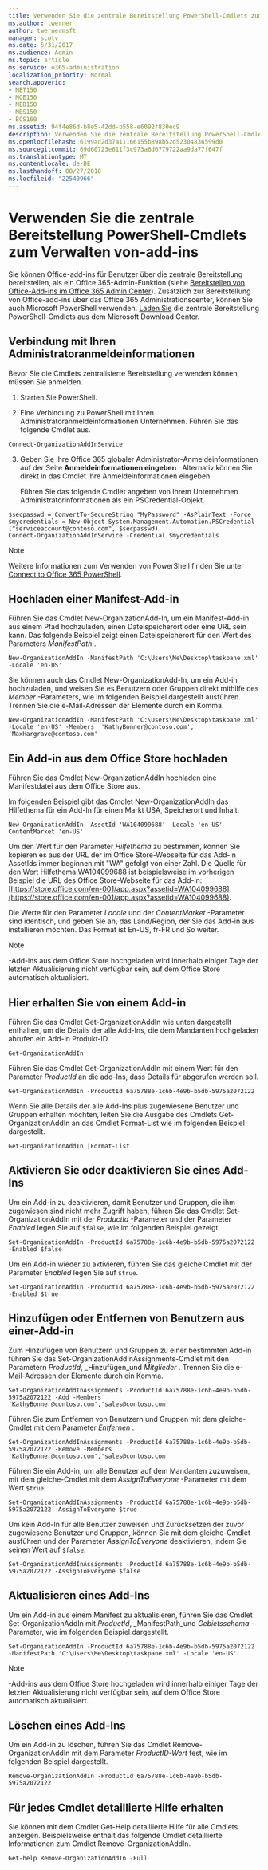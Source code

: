 ```yaml
---
title: Verwenden Sie die zentrale Bereitstellung PowerShell-Cmdlets zum Verwalten von-add-ins
ms.author: twerner
author: twernermsft
manager: scotv
ms.date: 5/31/2017
ms.audience: Admin
ms.topic: article
ms.service: o365-administration
localization_priority: Normal
search.appverid:
- MET150
- MOE150
- MED150
- MBS150
- BCS160
ms.assetid: 94f4e86d-b8e5-42dd-b558-e6092f830ec9
description: Verwenden Sie die zentrale Bereitstellung PowerShell-Cmdlets, mit denen Sie die Bereitstellung und Verwaltung von Office-add-ins für Office 365-Organisation.
ms.openlocfilehash: 6199ad2d37a11166155b898b52d52304836599d0
ms.sourcegitcommit: 69d60723e611f3c973a6d6779722aa9da77f647f
ms.translationtype: MT
ms.contentlocale: de-DE
ms.lasthandoff: 08/27/2018
ms.locfileid: "22540966"
---
```

# <a name="use-the-centralized-deployment-powershell-cmdlets-to-manage-add-ins"></a>Verwenden Sie die zentrale Bereitstellung PowerShell-Cmdlets zum Verwalten von-add-ins

Sie können Office-add-ins für Benutzer über die zentrale Bereitstellung bereitstellen, als ein Office 365-Admin-Funktion (siehe [Bereitstellen von Office-Add-ins im Office 365 Admin Center](https://support.office.com/article/737e8c86-be63-44d7-bf02-492fa7cd9c3f.aspx)). Zusätzlich zur Bereitstellung von Office-add-ins über das Office 365 Administrationscenter, können Sie auch Microsoft PowerShell verwenden. [Laden Sie](https://go.microsoft.com/fwlink/p/?linkid=850850) die zentrale Bereitstellung PowerShell-Cmdlets aus dem Microsoft Download Center. 
    
## <a name="connect-using-your-admin-credentials"></a>Verbindung mit Ihren Administratoranmeldeinformationen

Bevor Sie die Cmdlets zentralisierte Bereitstellung verwenden können, müssen Sie anmelden.
  
1. Starten Sie PowerShell.
    
2. Eine Verbindung zu PowerShell mit Ihren Administratoranmeldeinformationen Unternehmen. Führen Sie das folgende Cmdlet aus.
    
  ```
  Connect-OrganizationAddInService
  ```

3. Geben Sie Ihre Office 365 globaler Administrator-Anmeldeinformationen auf der Seite **Anmeldeinformationen eingeben** . Alternativ können Sie direkt in das Cmdlet Ihre Anmeldeinformationen eingeben. 
    
    Führen Sie das folgende Cmdlet angeben von Ihrem Unternehmen Administratorinformationen als ein PSCredential-Objekt.
    
  ```
  $secpasswd = ConvertTo-SecureString "MyPassword" -AsPlainText -Force
  $mycredentials = New-Object System.Management.Automation.PSCredential ("serviceaccount@contoso.com", $secpasswd)
  Connect-OrganizationAddInService -Credential $mycredentials
  ```

> [!NOTE]
> Weitere Informationen zum Verwenden von PowerShell finden Sie unter [Connect to Office 365 PowerShell](https://go.microsoft.com/fwlink/p/?linkid=848585). 
  
## <a name="upload-an-add-in-manifest"></a>Hochladen einer Manifest-Add-in

Führen Sie das Cmdlet New-OrganizationAdd-In, um ein Manifest-Add-in aus einem Pfad hochzuladen, einen Dateispeicherort oder eine URL sein kann. Das folgende Beispiel zeigt einen Dateispeicherort für den Wert des Parameters _ManifestPath_ . 
  
```
New-OrganizationAddIn -ManifestPath 'C:\Users\Me\Desktop\taskpane.xml' -Locale 'en-US'
```

Sie können auch das Cmdlet New-OrganizationAdd-In, um ein Add-in hochzuladen, und weisen Sie es Benutzern oder Gruppen direkt mithilfe des _Member_ -Parameters, wie im folgenden Beispiel dargestellt ausführen. Trennen Sie die e-Mail-Adressen der Elemente durch ein Komma. 
  
```
New-OrganizationAddIn -ManifestPath 'C:\Users\Me\Desktop\taskpane.xml' -Locale 'en-US' -Members  'KathyBonner@contoso.com', 'MaxHargrave@contoso.com'
```

## <a name="upload-an-add-in-from-the-office-store"></a>Ein Add-in aus dem Office Store hochladen

Führen Sie das Cmdlet New-OrganizationAddIn hochladen eine Manifestdatei aus dem Office Store aus.
  
Im folgenden Beispiel gibt das Cmdlet New-OrganizationAddIn das Hilfethema für ein Add-In für einen Markt USA, Speicherort und Inhalt.
  
```
New-OrganizationAddIn -AssetId 'WA104099688' -Locale 'en-US' -ContentMarket 'en-US'
```

Um den Wert für den Parameter _Hilfethema_ zu bestimmen, können Sie kopieren es aus der URL der im Office Store-Webseite für das Add-in AssetIds immer beginnen mit "WA" gefolgt von einer Zahl. Die Quelle für den Wert Hilfethema WA104099688 ist beispielsweise im vorherigen Beispiel die URL des Office Store-Webseite für das Add-in: [https://store.office.com/en-001/app.aspx?assetid=WA104099688](https://store.office.com/en-001/app.aspx?assetid=WA104099688).
  
Die Werte für den Parameter _Locale_ und der _ContentMarket_ -Parameter sind identisch, und geben Sie an, das Land/Region, der Sie das Add-in aus installieren möchten. Das Format ist En-US, fr-FR und So weiter. 
  
> [!NOTE]
> -Add-ins aus dem Office Store hochgeladen wird innerhalb einiger Tage der letzten Aktualisierung nicht verfügbar sein, auf dem Office Store automatisch aktualisiert. 
  
## <a name="get-details-of-an-add-in"></a>Hier erhalten Sie von einem Add-in

Führen Sie das Cmdlet Get-OrganizationAddIn wie unten dargestellt enthalten, um die Details der alle Add-Ins, die dem Mandanten hochgeladen abrufen ein Add-in Produkt-ID
  
```
Get-OrganizationAddIn
```

Führen Sie das Cmdlet Get-OrganizationAddIn mit einem Wert für den Parameter _ProductId_ an die add-Ins, dass Details für abgerufen werden soll. 
  
```
Get-OrganizationAddIn -ProductId 6a75788e-1c6b-4e9b-b5db-5975a2072122
```

Wenn Sie alle Details der alle Add-Ins plus zugewiesene Benutzer und Gruppen erhalten möchten, leiten Sie die Ausgabe des Cmdlets Get-OrganizationAddIn an das Cmdlet Format-List wie im folgenden Beispiel dargestellt.
  
```
Get-OrganizationAddIn |Format-List
```

## <a name="turn-on-or-turn-off-an-add-in"></a>Aktivieren Sie oder deaktivieren Sie eines Add-Ins

Um ein Add-in zu deaktivieren, damit Benutzer und Gruppen, die ihm zugewiesen sind nicht mehr Zugriff haben, führen Sie das Cmdlet Set-OrganizationAddIn mit der _ProductId_ -Parameter und der Parameter _Enabled_ legen Sie auf `$false`, wie im folgenden Beispiel gezeigt.
  
```
Set-OrganizationAddIn -ProductId 6a75788e-1c6b-4e9b-b5db-5975a2072122 -Enabled $false
```

Um ein Add-in wieder zu aktivieren, führen Sie das gleiche Cmdlet mit der Parameter _Enabled_ legen Sie auf `$true`.
  
```
Set-OrganizationAddIn -ProductId 6a75788e-1c6b-4e9b-b5db-5975a2072122 -Enabled $true
```

## <a name="add-or-remove-users-from-an-add-in"></a>Hinzufügen oder Entfernen von Benutzern aus einer-Add-in

Zum Hinzufügen von Benutzern und Gruppen zu einer bestimmten Add-in führen Sie das Set-OrganizationAddInAssignments-Cmdlet mit den Parametern _ProductId_, _Hinzufügen_und _Mitglieder_ . Trennen Sie die e-Mail-Adressen der Elemente durch ein Komma. 
  
```
Set-OrganizationAddInAssignments -ProductId 6a75788e-1c6b-4e9b-b5db-5975a2072122 -Add -Members 'KathyBonner@contoso.com','sales@contoso.com'
```

Führen Sie zum Entfernen von Benutzern und Gruppen mit dem gleiche-Cmdlet mit dem Parameter _Entfernen_ . 
  
```
Set-OrganizationAddInAssignments -ProductId 6a75788e-1c6b-4e9b-b5db-5975a2072122 -Remove -Members 'KathyBonner@contoso.com','sales@contoso.com'
```

Führen Sie ein Add-in, um alle Benutzer auf dem Mandanten zuzuweisen, mit dem gleiche-Cmdlet mit dem _AssignToEveryone_ -Parameter mit dem Wert `$true`.
  
```
Set-OrganizationAddInAssignments -ProductId 6a75788e-1c6b-4e9b-b5db-5975a2072122 -AssignToEveryone $true
```

Um kein Add-In für alle Benutzer zuweisen und Zurücksetzen der zuvor zugewiesene Benutzer und Gruppen, können Sie mit dem gleiche-Cmdlet ausführen und der Parameter _AssignToEveryone_ deaktivieren, indem Sie seinen Wert auf `$false`.
  
```
Set-OrganizationAddInAssignments -ProductId 6a75788e-1c6b-4e9b-b5db-5975a2072122 -AssignToEveryone $false
```

## <a name="update-an-add-in"></a>Aktualisieren eines Add-Ins

Um ein Add-in aus einem Manifest zu aktualisieren, führen Sie das Cmdlet Set-OrganizationAddIn mit _ProductId_, _ManifestPath_und _Gebietsschema_ -Parameter, wie im folgenden Beispiel dargestellt. 
  
```
Set-OrganizationAddIn -ProductId 6a75788e-1c6b-4e9b-b5db-5975a2072122 -ManifestPath 'C:\Users\Me\Desktop\taskpane.xml' -Locale 'en-US'
```

> [!NOTE]
> -Add-ins aus dem Office Store hochgeladen wird innerhalb einiger Tage der letzten Aktualisierung nicht verfügbar sein, auf dem Office Store automatisch aktualisiert. 
  
## <a name="delete-an-add-in"></a>Löschen eines Add-Ins

Um ein Add-in zu löschen, führen Sie das Cmdlet Remove-OrganizationAddIn mit dem Parameter _ProductID-Wert_ fest, wie im folgenden Beispiel dargestellt. 
  
```
Remove-OrganizationAddIn -ProductId 6a75788e-1c6b-4e9b-b5db-5975a2072122
```

## <a name="get-detailed-help-for-each-cmdlet"></a>Für jedes Cmdlet detaillierte Hilfe erhalten

Sie können mit dem Cmdlet Get-Help detaillierte Hilfe für alle Cmdlets anzeigen. Beispielsweise enthält das folgende Cmdlet detaillierte Informationen zum Cmdlet Remove-OrganizationAddIn.
  
```
Get-help Remove-OrganizationAddIn -Full
```


